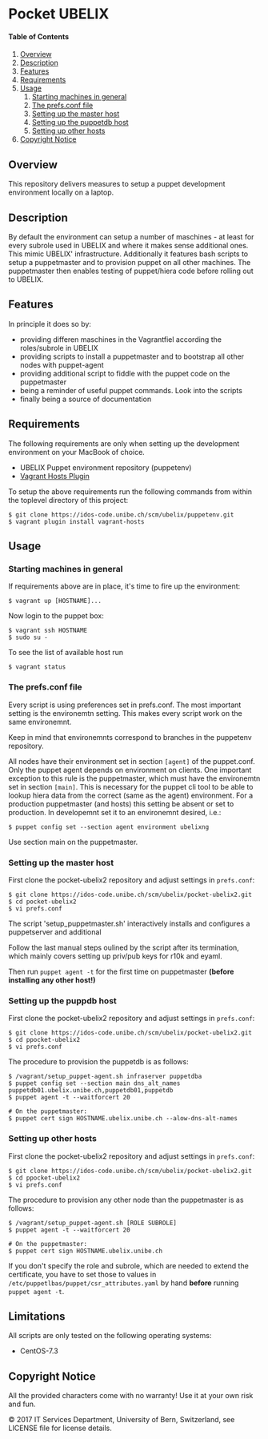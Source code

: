 # Pocket UBELIX

#### Table of Contents

1. [Overview](#overview)
1. [Description](#description)
1. [Features](#features)
1. [Requirements](#requirements)
1. [Usage](#usage)
    1. [Starting machines in general](#starting-machines-in-general)
    1. [The prefs.conf file](#the-prefs-conf-file)
    1. [Setting up the master host](#setting-up-the-master-host)
    1. [Setting up the puppetdb host](#setting-up-the-puppetdb-host)
    1. [Setting up other hosts](#setting-up-other-hosts)
1. [Copyright Notice](#copyright-notice)

## Overview

This repository delivers measures to setup a puppet development environment locally on a laptop.

## Description

By default the environment can setup a number of maschines - at least for every subrole used in
UBELIX and where it makes sense additional ones. This mimic UBELIX' infrastructure. Additionally
it features bash scripts to setup a puppetmaster and to provision puppet on all other machines.
The puppetmaster then enables testing of puppet/hiera code before rolling out to UBELIX.

## Features

In principle it does so by:

* providing differen maschines in the Vagrantfiel according the roles/subrole in UBELIX
* providing scripts to install a puppetmaster and to bootstrap all other nodes with puppet-agent
* providing additional script to fiddle with the puppet code on the puppetmaster
* being a reminder of useful puppet commands. Look into the scripts
* finally being a source of documentation

## Requirements

The following requirements are only when setting up the development environment on your MacBook of choice.

* UBELIX Puppet environment repository (puppetenv)
* [Vagrant Hosts Plugin](https://github.com/adrienthebo/vagrant-hosts)

To setup the above requirements run the following commands from within the toplevel directory of this project:

    $ git clone https://idos-code.unibe.ch/scm/ubelix/puppetenv.git
    $ vagrant plugin install vagrant-hosts

## Usage

### Starting machines in general

If requirements above are in place, it's time to fire up the environment:

    $ vagrant up [HOSTNAME]...

Now login to the puppet box:

    $ vagrant ssh HOSTNAME
    $ sudo su -

To see the list of available host run

    $ vagrant status

### The prefs.conf file

Every script is using preferences set in prefs.conf. The most important setting is
the environemtn setting. This makes every script work on the same environemnt.

Keep in mind that environemnts correspond to branches in the puppetenv repository.

All nodes have their environment set in section `[agent]` of the puppet.conf. Only
the puppet agent depends on environment on clients. One important exception to this
rule is the puppetmaster, which must have the environemtn set in section `[main]`.
This is necessary for the puppet cli tool to be able to lookup hiera data from
the correct (same as the agent) environment. For a production puppetmaster (and
hosts) this setting be absent or set to production. In developemnt set it to an
environemnt desired, i.e.:

    $ puppet config set --section agent environment ubelixng

Use section main on the puppetmaster.


### Setting up the master host

First clone the pocket-ubelix2 repository and adjust settings in `prefs.conf`:

    $ git clone https://idos-code.unibe.ch/scm/ubelix/pocket-ubelix2.git
    $ cd pocket-ubelix2
    $ vi prefs.conf

The script 'setup_puppetmaster.sh' interactively installs and configures
a puppetserver and additional

Follow the last manual steps oulined by the script after its termination, which
mainly covers setting up priv/pub keys for r10k and eyaml.

Then run `puppet agent -t` for the first time on puppetmaster **(before installing any other host!)**

### Setting up the puppdb host

First clone the pocket-ubelix2 repository and adjust settings in `prefs.conf`:

    $ git clone https://idos-code.unibe.ch/scm/ubelix/pocket-ubelix2.git
    $ cd ppocket-ubelix2
    $ vi prefs.conf


The procedure to provision the puppetdb is as follows:

    $ /vagrant/setup_puppet-agent.sh infraserver puppetdba
    $ puppet config set --section main dns_alt_names puppetdb01.ubelix.unibe.ch,puppetdb01,puppetdb
    $ puppet agent -t --waitforcert 20

    # On the puppetmaster:
    $ puppet cert sign HOSTNAME.ubelix.unibe.ch --alow-dns-alt-names


### Setting up other hosts

First clone the pocket-ubelix2 repository and adjust settings in `prefs.conf`:

    $ git clone https://idos-code.unibe.ch/scm/ubelix/pocket-ubelix2.git
    $ cd ppocket-ubelix2
    $ vi prefs.conf


The procedure to provision any other node than the puppetmaster is as follows:

    $ /vagrant/setup_puppet-agent.sh [ROLE SUBROLE]
    $ puppet agent -t --waitforcert 20

    # On the puppetmaster:
    $ puppet cert sign HOSTNAME.ubelix.unibe.ch

If you don't specify the role and subrole, which are needed to extend
the certificate, you have to set those to values in `/etc/puppetlbas/puppet/csr_attributes.yaml`
by hand **before** running `puppet agent -t`.

## Limitations

All scripts are only tested on the following operating systems:

* CentOS-7.3

## Copyright Notice

All the provided characters come with no warranty! Use it at your own risk and fun.

© 2017 IT Services Department, University of Bern, Switzerland, see LICENSE file for license details.


